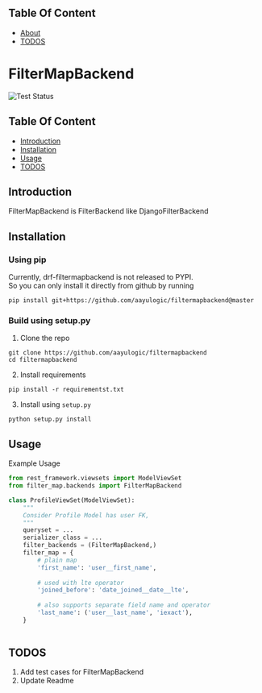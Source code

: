 ## Table Of Content
* [About](#filtermapbackend)
* [TODOS](#todos)

# FilterMapBackend

![Test Status](https://github.com/aayulogic/filtermapbackend/actions/workflows/tests.yml/badge.svg?branch=master)

## Table Of Content
* [Introduction](#introduction)
* [Installation](#installation)  
* [Usage](#usage)  
* [TODOS](#todos)

## Introduction

FilterMapBackend is FilterBackend  like DjangoFilterBackend

## Installation
### Using pip
Currently, drf-filtermapbackend is not released to PYPI. \
So you can only install
it directly from github by running
```shell
pip install git+https://github.com/aayulogic/filtermapbackend@master
```
### Build using setup.py
1. Clone the repo
```shell
git clone https://github.com/aayulogic/filtermapbackend
cd filtermapbackend
```
2. Install requirements
```shell
pip install -r requirementst.txt
```
3. Install using `setup.py`
```shell
python setup.py install
```

## Usage
Example Usage
```python
from rest_framework.viewsets import ModelViewSet
from filter_map.backends import FilterMapBackend

class ProfileViewSet(ModelViewSet):
    """
    Consider Profile Model has user FK,
    """
    queryset = ...
    serializer_class = ...
    filter_backends = (FilterMapBackend,)
    filter_map = {
        # plain map
        'first_name': 'user__first_name',
        
        # used with lte operator
        'joined_before': 'date_joined__date__lte',
        
        # also supports separate field name and operator 
        'last_name': ('user__last_name', 'iexact'),
    }
    
```

## TODOS
1. Add test cases for FilterMapBackend
2. Update Readme
